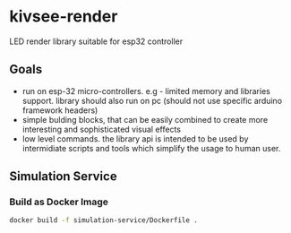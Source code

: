 # kivsee-render

LED render library suitable for esp32 controller

## Goals

- run on esp-32 micro-controllers. e.g - limited memory and libraries support. library should also run on pc (should not use specific arduino framework headers)
- simple bulding blocks, that can be easily combined to create more interesting and sophisticated visual effects
- low level commands. the library api is intended to be used by intermidiate scripts and tools which simplify the usage to human user.

## Simulation Service

### Build as Docker Image

```sh
docker build -f simulation-service/Dockerfile .
```
